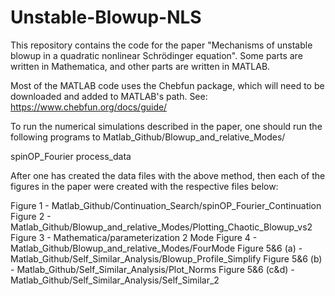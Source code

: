 # Unstable-Blowup-NLS
This repository contains the code for the paper "Mechanisms of unstable blowup in a quadratic nonlinear Schrödinger equation". Some parts are written in Mathematica, and other parts are written in MATLAB. 

Most of the MATLAB code uses the Chebfun package, which will need to be downloaded and added to MATLAB's path. See:
https://www.chebfun.org/docs/guide/

To run the numerical simulations described in the paper, one should run the following programs to 
Matlab_Github/Blowup_and_relative_Modes/

spinOP_Fourier
process_data

After one has created the data files with the above method, then each of the figures in the paper were created with the respective files below: 

Figure 1 - Matlab_Github/Continuation_Search/spinOP_Fourier_Continuation
Figure 2 - Matlab_Github/Blowup_and_relative_Modes/Plotting_Chaotic_Blowup_vs2
Figure 3 - Mathematica/parameterization 2 Mode
Figure 4 - Matlab_Github/Blowup_and_relative_Modes/FourMode 
Figure 5&6 (a)   - Matlab_Github/Self_Similar_Analysis/Blowup_Profile_Simplify
Figure 5&6 (b)   - Matlab_Github/Self_Similar_Analysis/Plot_Norms
Figure 5&6 (c&d) - Matlab_Github/Self_Similar_Analysis/Self_Similar_2

